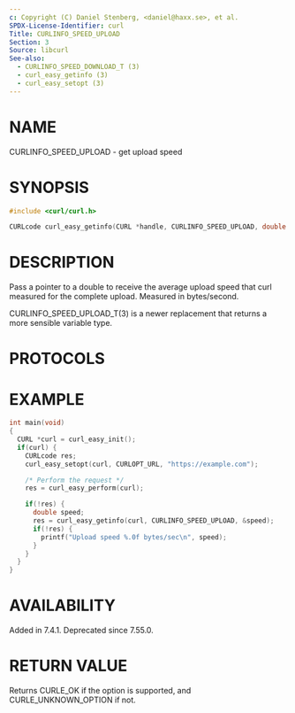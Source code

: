 ```yaml
---
c: Copyright (C) Daniel Stenberg, <daniel@haxx.se>, et al.
SPDX-License-Identifier: curl
Title: CURLINFO_SPEED_UPLOAD
Section: 3
Source: libcurl
See-also:
  - CURLINFO_SPEED_DOWNLOAD_T (3)
  - curl_easy_getinfo (3)
  - curl_easy_setopt (3)
---
```


# NAME

CURLINFO_SPEED_UPLOAD - get upload speed

# SYNOPSIS

~~~c
#include <curl/curl.h>

CURLcode curl_easy_getinfo(CURL *handle, CURLINFO_SPEED_UPLOAD, double *speed);
~~~

# DESCRIPTION

Pass a pointer to a double to receive the average upload speed that curl
measured for the complete upload. Measured in bytes/second.

CURLINFO_SPEED_UPLOAD_T(3) is a newer replacement that returns a more
sensible variable type.

# PROTOCOLS

# EXAMPLE

~~~c
int main(void)
{
  CURL *curl = curl_easy_init();
  if(curl) {
    CURLcode res;
    curl_easy_setopt(curl, CURLOPT_URL, "https://example.com");

    /* Perform the request */
    res = curl_easy_perform(curl);

    if(!res) {
      double speed;
      res = curl_easy_getinfo(curl, CURLINFO_SPEED_UPLOAD, &speed);
      if(!res) {
        printf("Upload speed %.0f bytes/sec\n", speed);
      }
    }
  }
}
~~~

# AVAILABILITY

Added in 7.4.1. Deprecated since 7.55.0.

# RETURN VALUE

Returns CURLE_OK if the option is supported, and CURLE_UNKNOWN_OPTION if not.
